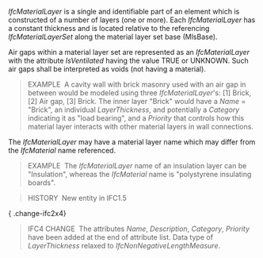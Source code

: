 ﻿_IfcMaterialLayer_ is a single and identifiable part of an element which is constructed of a number of layers (one or more). Each _IfcMaterialLayer_ has a constant thickness and is located relative to the referencing _IfcMaterialLayerSet_ along the material layer set base (MlsBase).

Air gaps within a material layer set are represented as an _IfcMaterialLayer_ with the attribute _IsVentilated_ having the value TRUE or UNKNOWN. Such air gaps shall be interpreted as voids (not having a material).

> EXAMPLE&nbsp; A cavity wall with brick masonry used with an air gap in between would be modeled using three _IfcMaterialLayer_'s: [1] Brick, [2] Air gap, [3] Brick. The inner layer "Brick" would have a _Name_ = "Brick", an individual _LayerThickness_, and potentially a _Category_ indicating it as "load bearing", and a _Priority_ that controls how this material layer interacts with other material layers in wall connections.

The _IfcMaterialLayer_ may have a material layer name which may differ from the _IfcMaterial_ name referenced.

> EXAMPLE&nbsp; The _IfcMaterialLayer_ name of an insulation layer can be "Insulation", whereas the _IfcMaterial_ name is "polystyrene insulating boards".

> HISTORY&nbsp; New entity in IFC1.5

{ .change-ifc2x4}
> IFC4 CHANGE&nbsp; The attributes _Name_, _Description_, _Category_, _Priority_ have been added at the end of attribute list. Data type of _LayerThickness_ relaxed to _IfcNonNegativeLengthMeasure_.
